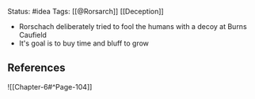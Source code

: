 Status: #idea
Tags: [[@Rorsarch]] [[Deception]]

* Rorschach deliberately tried to fool the humans with a decoy at Burns Caufield
* It's goal is to buy time and bluff to grow

## References

![[Chapter-6#^Page-104]]